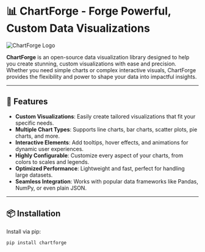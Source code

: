 # 📊 ChartForge - Forge Powerful, Custom Data Visualizations

![ChartForge Logo](https://user-images.githubusercontent.com/123456789/chartforge_logo.png)

**ChartForge** is an open-source data visualization library designed to help you create stunning, custom visualizations with ease and precision. Whether you need simple charts or complex interactive visuals, ChartForge provides the flexibility and power to shape your data into impactful insights.

---

## 🚀 Features
- **Custom Visualizations**: Easily create tailored visualizations that fit your specific needs.
- **Multiple Chart Types**: Supports line charts, bar charts, scatter plots, pie charts, and more.
- **Interactive Elements**: Add tooltips, hover effects, and animations for dynamic user experiences.
- **Highly Configurable**: Customize every aspect of your charts, from colors to scales and legends.
- **Optimized Performance**: Lightweight and fast, perfect for handling large datasets.
- **Seamless Integration**: Works with popular data frameworks like Pandas, NumPy, or even plain JSON.

---

## 📦 Installation

Install via pip:
```bash
pip install chartforge

